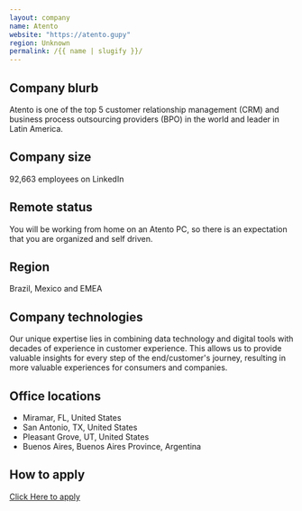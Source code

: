 ```yaml
---
layout: company
name: Atento
website: "https://atento.gupy"
region: Unknown
permalink: /{{ name | slugify }}/
---
```


##  Company blurb
Atento is one of the top 5 customer relationship management (CRM) and business process outsourcing providers (BPO) in the world and leader in Latin America.

  

##  Company size
92,663 employees on LinkedIn

  

##  Remote status
You will be working from home on an Atento PC, so there is an expectation that you are organized and self driven.

  

##  Region
Brazil, Mexico and EMEA

  

##  Company technologies  
Our unique expertise lies in combining data technology and digital tools with decades of experience in customer experience. This allows us to provide valuable insights for every step of the end/customer's journey, resulting in more valuable experiences for consumers and companies.
  

##  Office locations
 - Miramar, FL, United States
 - San Antonio, TX, United States
 - Pleasant Grove, UT, United States
 - Buenos Aires, Buenos Aires Province, Argentina

  

##  How to apply
[Click Here to apply](https://atento.gupy.io/)